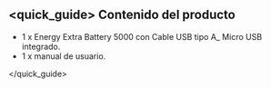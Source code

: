 ## <quick_guide> Contenido del producto

* 1 x Energy Extra Battery 5000 con Cable USB tipo A_ Micro USB integrado.
* 1 x manual de usuario.


</quick_guide>
